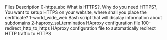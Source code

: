 Files	Description
0-https_abc	What is HTTPS?, Why do you need HTTPS?, You want to setup HTTPS on your website, where shall you place the certificate?
1-world_wide_web	Bash script that will display information about subdomains
2-haproxy_ssl_termination	HAproxy configuration file
100-redirect_http_to_https	HAproxy configuration file to automatically redirect HTTP traffic to HTTPS

